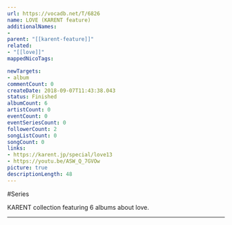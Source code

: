 ```yaml
---
url: https://vocadb.net/T/6826
name: LOVE (KARENT feature)
additionalNames: 
- 
parent: "[[karent-feature]]"
related:
- "[[love]]"
mappedNicoTags:

newTargets:
- album
commentCount: 0
createDate: 2018-09-07T11:43:38.043
status: Finished
albumCount: 6
artistCount: 0
eventCount: 0
eventSeriesCount: 0
followerCount: 2
songListCount: 0
songCount: 0
links: 
- https://karent.jp/special/love13
- https://youtu.be/ASW_Q_7GVOw
picture: true
descriptionLength: 48
---
```


#Series

KARENT collection featuring 6 albums about love.

---

